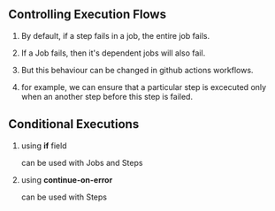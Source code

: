 ## Controlling Execution Flows

1. By default, if a step fails in a job, the entire job fails.

2. If a Job fails, then it's dependent jobs will also fail.

3. But this behaviour can be changed in github actions workflows.

4. for example, we can ensure that a particular step is excecuted only when an another step before this step is failed.

## Conditional Executions

1. using **if** field

   can be used with Jobs and Steps

2. using **continue-on-error**

   can be used with Steps
